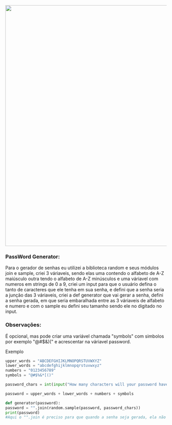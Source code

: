 <div align="center">

[<img src="https://media.discordapp.net/attachments/1213992791508779019/1263553833284538399/iu.png?ex=669aa7b5&is=66995635&hm=7502dd555f93805cdc749a01cf97f4a93386d4ec62faa0ab4521a92a2977166c&format=webp&quality=lossless&width=472&height=314&" width="750" />](https://media.discordapp.net/attachments/1213992791508779019/1263553833284538399/iu.png?ex=669aa7b5&is=66995635&hm=7502dd555f93805cdc749a01cf97f4a93386d4ec62faa0ab4521a92a2977166c&format=webp&quality=lossless&width=472&height=314&)

</div>

### PassWord Generator:


Para o gerador de senhas eu utilizei a biblioteca random e seus módulos join e sample, criei 3 váriaveis, sendo elas uma contendo o alfabeto de A-Z maiúsculo outra tendo o alfabeto de A-Z minúsculos e uma váriavel com numeros em strings de 0 a 9, criei um input para que o usuário defina o tanto de caracteres que ele tenha em sua senha, e defini que a senha seria a junção das 3 váriaveis, criei a def generator que vai gerar a senha, defini a senha gerada, em que seria embaralhada entre as 3 váriaveis de alfabeto e numero e com o sample eu defini seu tamanho sendo ele no digitado no input.

 ### Observações:

 É opcional, mas pode criar uma variável chamada "symbols" com simbolos por exemplo "@#$&)(" e acrescentar na váriavel password.

Exemplo
   ````py
upper_words = "ABCDEFGHIJKLMNOPQRSTUVWXYZ"
lower_words = "abcdefghijklmnopqrstuvwxyz"
numbers = "0123456789"
symbols = "@#$%&*[()"

password_chars = int(input("How many characters will your password have:"))

password = upper_words + lower_words + numbers + symbols

def generator(password):
  password = "".join(random.sample(password, password_chars))
  print(password)
  #Aqui o "".join é preciso para que quando a senha seja gerada, ela não fique com espaços entre os caracteres. 

